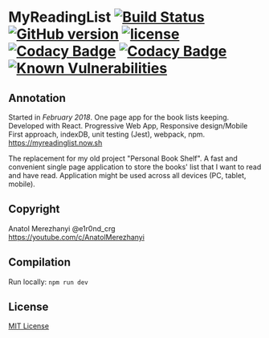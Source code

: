 # MyReadingList [![Build Status](https://travis-ci.org/e1r0nd/MyReadingList.svg?branch=master)](https://travis-ci.org/e1r0nd/MyReadingList) [![GitHub version](https://badge.fury.io/gh/e1r0nd%2FMyReadingList.svg)](https://badge.fury.io/gh/e1r0nd%2FMyReadingList) [![license](https://img.shields.io/badge/license-MIT-green.svg)](LICENSE) [![Codacy Badge](https://api.codacy.com/project/badge/Grade/17f7ed4cdcfb47a18986fdf24a5225f4)](https://www.codacy.com/app/e1r0nd-crg/MyReadingList?utm_source=github.com&utm_medium=referral&utm_content=e1r0nd/MyReadingList&utm_campaign=Badge_Grade) [![Codacy Badge](https://api.codacy.com/project/badge/Coverage/17f7ed4cdcfb47a18986fdf24a5225f4)](https://www.codacy.com/app/e1r0nd-crg/MyReadingList?utm_source=github.com&utm_medium=referral&utm_content=e1r0nd/MyReadingList&utm_campaign=Badge_Coverage) [![Known Vulnerabilities](https://snyk.io/test/github/e1r0nd/MyReadingList/badge.svg)](https://snyk.io/test/github/e1r0nd/MyReadingList)

## Annotation

Started in _February 2018_. One page app for the book lists keeping. Developed with React. Progressive Web App, Responsive design/Mobile First approach, indexDB, unit testing (Jest), webpack, npm. https://myreadinglist.now.sh

The replacement for my old project "Personal Book Shelf". A fast and convenient single page application to store the books' list that I want to read and have read. Application might be used across all devices (PC, tablet, mobile).

## Copyright

Anatol Merezhanyi @e1r0nd_crg<br>
https://youtube.com/c/AnatolMerezhanyi

## Compilation

Run locally: `npm run dev`

## License

[MIT License](LICENSE.md)
